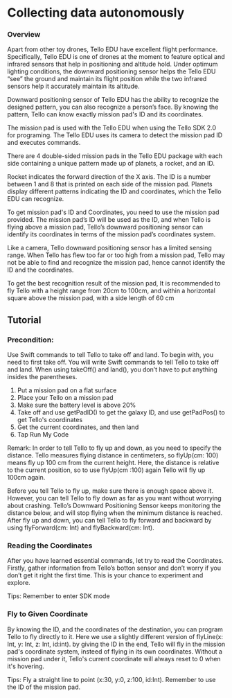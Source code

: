 # Collecting data autonomously

### Overview
Apart from other toy drones, Tello EDU have excellent flight performance. Specifically, Tello EDU is one of drones at the moment to feature optical and infrared sensors that help in positioning and altitude hold. Under optimum lighting conditions, the downward positioning sensor helps the Tello EDU “see” the ground and maintain its flight position while the two infrared sensors help it accurately maintain its altitude.

Downward positioning sensor of Tello EDU has the ability to recognize the designed pattern, you can also recognize a person’s face. By knowing the pattern, Tello can know exactly mission pad's ID and its coordinates.

The mission pad is used with the Tello EDU when using the Tello SDK 2.0 for programing. The Tello EDU uses its camera to detect the mission pad ID and executes commands.

There are 4 double-sided mission pads in the Tello EDU package with each side containing a unique pattern made up of planets, a rocket, and an ID.

Rocket indicates the forward direction of the X axis. The ID is a number between 1 and 8 that is printed on each side of the mission pad. Planets display different patterns indicating the ID and coordinates, which the Tello EDU can recognize.

To get mission pad's ID and Coordinates, you need to use the mission pad provided. The mission pad’s ID will be used as the ID, and when Tello is flying above a mission pad, Tello’s downward positioning sensor can identify its coordinates in terms of the mission pad’s coordinates system.

Like a camera, Tello downward positioning sensor has a limited sensing range. When Tello has flew too far or too high from a mission pad, Tello may not be able to find and recognize the mission pad, hence cannot identify the ID and the coordinates. 

To get the best recognition result of the mission pad, It is recommended to fly Tello with a height range from 20cm to 100cm, and within a horizontal square above the mission pad, with a side length of 60 cm


## Tutorial 

### Precondition:
Use Swift commands to tell Tello to take off and land.
To begin with, you need to first take off. You will write Swift commands to tell Tello to take off and land. When using takeOff() and land(), you don’t have to put anything insides the parentheses.

1.	Put a mission pad on a flat surface
2.  Place your Tello on a mission pad
2.	Make sure the battery level is above 20%
3.	Take off and use getPadID() to get the galaxy ID, and use getPadPos() to get Tello's coordinates
4.	Get the current coordinates, and then land
6.	Tap Run My Code

Remark: In order to tell Tello to fly up and down, as you need to specify the distance. Tello measures flying distance in centimeters, so flyUp(cm: 100) means fly up 100 cm from the current height. Here, the distance is relative to the current position, so to use flyUp(cm :100) again Tello will fly up 100cm again.

Before you tell Tello to fly up, make sure there is enough space above it. However, you can tell Tello to fly down as far as you want without worrying about crashing. Tello’s Downward Positioning Sensor keeps monitoring the distance below, and will stop flying when the minimum distance is reached. After fly up and down, you can tell Tello to fly forward and backward by using flyForward(cm: Int) and flyBackward(cm: Int). 

### Reading the Coordinates  
After you have learned essential commands, let try to read the Coordinates. Firstly, gather information from Tello’s botton sensor and don’t worry if you don’t get it right the first time. This is your chance to experiment and explore.

Tips: Remember to enter SDK mode

### Fly to Given Coordinate 
By knowing the ID, and the coordinates of the destination, you can program Tello to fly directly to it. Here we use a slightly different version of flyLine(x: Int, y: Int, z: Int, id:int). by giving the ID in the end, Tello will fly in the mission pad's coordinate system, insteed of flying in its own coordinates. Without a mission pad under it, Tello's current coordinate will always reset to 0 when it's hovering.

Tips: Fly a straight line to point (x:30, y:0, z:100, id:Int). Remember to use the ID of the mission pad.
